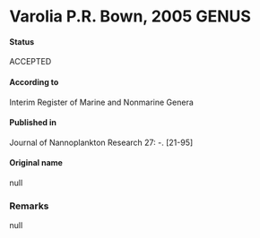 Varolia P.R. Bown, 2005 GENUS
=======

#### Status
ACCEPTED

#### According to
Interim Register of Marine and Nonmarine Genera

#### Published in
Journal of Nannoplankton Research 27: -. [21-95]

#### Original name
null

### Remarks
null